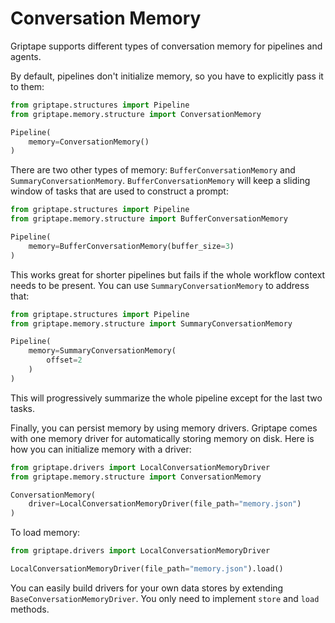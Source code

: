 # Conversation Memory

Griptape supports different types of conversation memory for pipelines and agents.

By default, pipelines don't initialize memory, so you have to explicitly pass it to them:

```python
from griptape.structures import Pipeline
from griptape.memory.structure import ConversationMemory

Pipeline(
    memory=ConversationMemory()
)
```

There are two other types of memory: `BufferConversationMemory` and `SummaryConversationMemory`. `BufferConversationMemory` will keep a sliding window of tasks that are used to construct a prompt:

```python
from griptape.structures import Pipeline
from griptape.memory.structure import BufferConversationMemory

Pipeline(
    memory=BufferConversationMemory(buffer_size=3)
)
```

This works great for shorter pipelines but fails if the whole workflow context needs to be present. You can use `SummaryConversationMemory` to address that:

```python
from griptape.structures import Pipeline
from griptape.memory.structure import SummaryConversationMemory

Pipeline(
    memory=SummaryConversationMemory(
        offset=2
    )
)
```

This will progressively summarize the whole pipeline except for the last two tasks.

Finally, you can persist memory by using memory drivers. Griptape comes with one memory driver for automatically storing memory on disk. Here is how you can initialize memory with a driver:

```python
from griptape.drivers import LocalConversationMemoryDriver
from griptape.memory.structure import ConversationMemory

ConversationMemory(
    driver=LocalConversationMemoryDriver(file_path="memory.json")
)
```

To load memory:

```python
from griptape.drivers import LocalConversationMemoryDriver

LocalConversationMemoryDriver(file_path="memory.json").load()
```

You can easily build drivers for your own data stores by extending `BaseConversationMemoryDriver`. You only need to implement `store` and `load` methods.